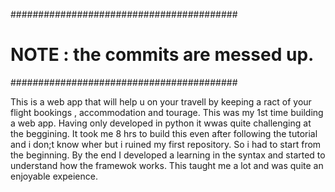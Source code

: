 #########################################
#   NOTE  : the commits are messed up.  #
#########################################

This is a web app that will help u on your travell by keeping a ract of your flight bookings , accommodation and tourage.
This was my 1st time building a web app.
Having only developed in python it wwas quite challenging at the beggining.
It took me 8 hrs to build this even after following the tutorial and i don;t know wher but i ruined my first repository.
So i had to start from the beginning.
By the end I developed a learning in the syntax and started to understand how the framewok works.
This taught me a lot and was quite an enjoyable expeience.


